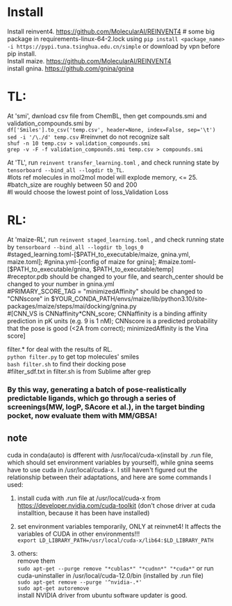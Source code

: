 # Install
Install reinvent4. https://github.com/MolecularAI/REINVENT4 # some big package in requirements-linux-64-2.lock using `pip install <package_name> -i https://pypi.tuna.tsinghua.edu.cn/simple` or download by vpn before pip install.  
Install maize. https://github.com/MolecularAI/REINVENT4   
install gnina. https://github.com/gnina/gnina

# TL:  
At 'smi', dwnload csv file from ChemBL, then get compounds.smi and validation_compounds.smi by   
`df['Smiles'].to_csv('temp.csv', header=None, index=False, sep='\t')`    
`sed -i '/\./d' temp.csv` #reinvnet do not recognize salt   
`shuf -n 10 temp.csv > validation_compounds.smi`  
`grep -v -F -f validation_compounds.smi temp.csv > compounds.smi`    

At 'TL',  run `reinvent transfer_learning.toml` , and check running state by `tensorboard --bind_all --logdir tb_TL`.   
#lots ref molecules in mol2mol model will explode memory, <= 25.   
#batch_size are roughly between 50 and 200   
#I would choose the lowest point of loss_Validation Loss   
  
# RL:  

At 'maize-RL', run `reinvent staged_learning.toml` , and check running state by `tensorboard --bind_all --logdir tb_logs_0`  
#staged_learning.toml-[$PATH_to_executable/maize, gnina.yml, maize.toml];  
#gnina.yml-[config of maize for gnina];  
#maize.toml-[$PATH_to_executable/gnina, $PATH_to_executable/temp]  
#receptor.pdb should be changed to your file, and search_center should be changed to your number in gnina.yml  
#PRIMARY_SCORE_TAG = "minimizedAffinity" should be changed to "CNNscore" in $YOUR_CONDA_PATH/envs/maize/lib/python3.10/site-packages/maize/steps/mai/docking/gnina.py    
#[CNN_VS is CNNaffinity*CNN_score; CNNaffinity is a binding affinity prediction in pK units (e.g. 9 is 1 nM); CNNscore is a predicted probability that the pose is good (<2A from correct); minimizedAffinity is the Vina score]  

filter.* for deal with the results of RL.  
`python filter.py` to get top molecules' smiles  
`bash filter.sh` to find their docking pose  
#filter_sdf.txt in filter.sh is from Sublime after grep  


### By this way, generating a batch of pose-realistically predictable ligands, which go through a series of screenings(MW, logP, SAcore et al.), in the target binding pocket, now evaluate them with MM/GBSA!  

## note  
cuda in conda(auto) is dfferent with /usr/local/cuda-x(install by .run file, which should set environment variables by yourself), while gnina seems have to use cuda in /usr/local/cuda-x. I still haven't figured out the relationship between their adaptations, and here are some commands I used:  
1. install cuda with .run file at /usr/local/cuda-x from https://developer.nvidia.com/cuda-toolkit (don't chose driver at cuda installtion, because it has been have installed)   
2. set environment variables temporarily, ONLY at reinvnet4! It affects the variables of CUDA in other environments!!!   
`export LD_LIBRARY_PATH=/usr/local/cuda-x/lib64:$LD_LIBRARY_PATH`   

3. others:  
  remove them  
  `sudo apt-get --purge remove "*cublas*" "*cudnn*" "*cuda*"` or run cuda-uninstaller in /usr/local/cuda-12.0/bin (installed by .run file)  
  `sudo apt-get remove --purge '^nvidia-.*'`  
  `sudo apt-get autoremove`  
  install NVIDIA driver from ubuntu software updater is good. 
